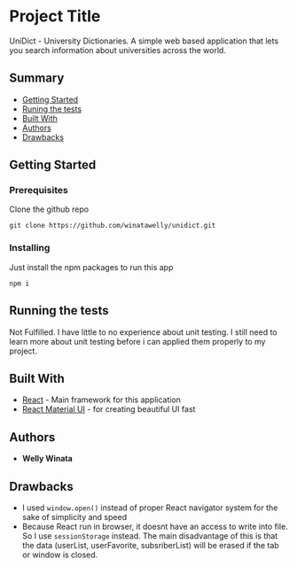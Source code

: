 # Project Title

UniDict - University Dictionaries. 
A simple web based application that lets you search information about universities across the world.

## Summary

  - [Getting Started](#getting-started)
  - [Runing the tests](#running-the-tests)
  - [Built With](#built-with)
  - [Authors](#authors)
  - [Drawbacks](#drawbacks)


## Getting Started

### Prerequisites

Clone the github repo

    git clone https://github.com/winatawelly/unidict.git

### Installing
Just install the npm packages to run this app


    npm i


## Running the tests

Not Fulfilled.
I have little to no experience about unit testing. I still need to learn more about unit testing before i can applied them properly to my project.


## Built With

  - [React](https://reactjs.org/) - Main framework for this application
  - [React Material UI](https://material-ui.com/components/text-fields/) - for creating beautiful UI fast

## Authors

  - **Welly Winata**
 
## Drawbacks

- I used `window.open()` instead of proper React navigator system for the sake of simplicity and speed
- Because React run in browser, it doesnt have an access to write into file. So I use `sessionStorage` instead. The main disadvantage of this is that the data (userList, userFavorite, subsriberList) will be erased if the tab or window is closed.



